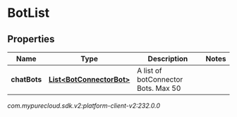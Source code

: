 # BotList


## Properties

| Name | Type | Description | Notes |
| ------------ | ------------- | ------------- | ------------- |
| **chatBots** | [**List&lt;BotConnectorBot&gt;**](BotConnectorBot) | A list of botConnector Bots. Max 50 |  |




_com.mypurecloud.sdk.v2:platform-client-v2:232.0.0_
